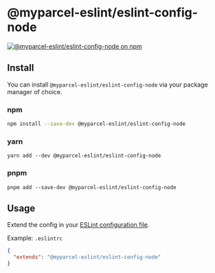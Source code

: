 # @myparcel-eslint/eslint-config-node

[![@myparcel-eslint/eslint-config-node on npm](https://img.shields.io/npm/v/@myparcel-eslint/eslint-config-node?style=for-the-badge)](https://npmjs.com/package/@myparcel-eslint/eslint-config-node)

## Install

You can install `@myparcel-eslint/eslint-config-node` via your package manager of choice.

### npm

```bash
npm install --save-dev @myparcel-eslint/eslint-config-node
```

### yarn

```shell
yarn add --dev @myparcel-eslint/eslint-config-node
```

### pnpm

```shell
pnpm add --save-dev @myparcel-eslint/eslint-config-node
```

## Usage

Extend the config in your [ESLint configuration file].

Example: `.eslintrc`

```json
{
  "extends": "@myparcel-eslint/eslint-config-node"
}
```

[ESLint configuration file]: https://eslint.org/docs/user-guide/configuring

